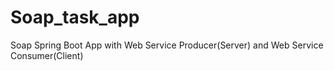 # Soap_task_app
Soap Spring Boot App with  Web Service Producer(Server) and Web Service Consumer(Client)
